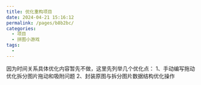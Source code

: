 ```yaml
---
title: 优化重构项目
date: 2024-04-21 15:16:12
permalink: /pages/b8b2bc/
categories:
  - 项目
  - 拼图小游戏
tags:
  - 
---
```

因为时间关系具体优化内容暂先不做，这里先列举几个优化点：
1、手动编写拖动优化拆分图片拖动和吸附问题
2、封装原图与拆分图片数据结构优化操作